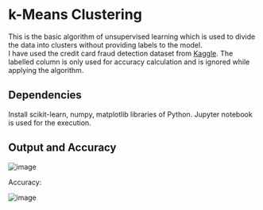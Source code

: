 # k-Means Clustering
This is the basic algorithm of unsupervised learning which is used to divide the data into clusters without providing labels to the model.
<br/>
I have used the credit card fraud detection dataset from [Kaggle](https://www.kaggle.com/mlg-ulb/creditcardfraud). The labelled column is only used for accuracy calculation and is ignored while applying the algorithm.

## Dependencies

Install scikit-learn, numpy, matplotlib libraries of Python. Jupyter notebook is used for the execution.

## Output and Accuracy

![image](https://user-images.githubusercontent.com/32769743/42708320-98d8413c-86fa-11e8-9a7b-78b13bb2f90a.png)

Accuracy:

![image](https://user-images.githubusercontent.com/32769743/42708375-bfaf47d8-86fa-11e8-9384-3bff934338f5.png)
